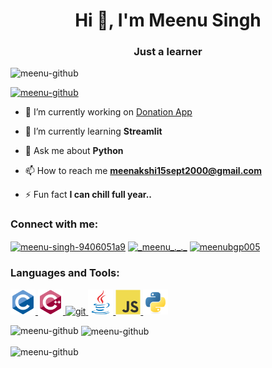 <h1 align="center">Hi 👋, I'm Meenu Singh</h1>
<h3 align="center">Just a learner</h3>

<p align="left"> <img src="https://komarev.com/ghpvc/?username=meenu-github&label=Profile%20views&color=0e75b6&style=flat" alt="meenu-github" /> </p>

<p align="left"> <a href="https://github.com/ryo-ma/github-profile-trophy"><img src="https://github-profile-trophy.vercel.app/?username=meenu-github" alt="meenu-github" /></a> </p>

- 🔭 I’m currently working on [Donation App](https://github.com/Meenu-github/donationApp)

- 🌱 I’m currently learning **Streamlit**

- 💬 Ask me about **Python**

- 📫 How to reach me **meenakshi15sept2000@gmail.com**

- ⚡ Fun fact **I can chill full year..**

<h3 align="left">Connect with me:</h3>
<p align="left">
<a href="https://linkedin.com/in/meenu-singh-9406051a9" target="blank"><img align="center" src="https://raw.githubusercontent.com/rahuldkjain/github-profile-readme-generator/master/src/images/icons/Social/linked-in-alt.svg" alt="meenu-singh-9406051a9" height="30" width="40" /></a>
<a href="https://instagram.com/_meenu_._._" target="blank"><img align="center" src="https://raw.githubusercontent.com/rahuldkjain/github-profile-readme-generator/master/src/images/icons/Social/instagram.svg" alt="_meenu_._._" height="30" width="40" /></a>
<a href="https://www.hackerrank.com/meenubgp005" target="blank"><img align="center" src="https://raw.githubusercontent.com/rahuldkjain/github-profile-readme-generator/master/src/images/icons/Social/hackerrank.svg" alt="meenubgp005" height="30" width="40" /></a>
</p>

<h3 align="left">Languages and Tools:</h3>
<p align="left"> <a href="https://www.cprogramming.com/" target="_blank"> <img src="https://raw.githubusercontent.com/devicons/devicon/master/icons/c/c-original.svg" alt="c" width="40" height="40"/> </a> <a href="https://www.w3schools.com/cpp/" target="_blank"> <img src="https://raw.githubusercontent.com/devicons/devicon/master/icons/cplusplus/cplusplus-original.svg" alt="cplusplus" width="40" height="40"/> </a> <a href="https://git-scm.com/" target="_blank"> <img src="https://www.vectorlogo.zone/logos/git-scm/git-scm-icon.svg" alt="git" width="40" height="40"/> </a> <a href="https://www.java.com" target="_blank"> <img src="https://raw.githubusercontent.com/devicons/devicon/master/icons/java/java-original.svg" alt="java" width="40" height="40"/> </a> <a href="https://developer.mozilla.org/en-US/docs/Web/JavaScript" target="_blank"> <img src="https://raw.githubusercontent.com/devicons/devicon/master/icons/javascript/javascript-original.svg" alt="javascript" width="40" height="40"/> </a> <a href="https://www.python.org" target="_blank"> <img src="https://raw.githubusercontent.com/devicons/devicon/master/icons/python/python-original.svg" alt="python" width="40" height="40"/> </a> </p>

<p><img align="left" src="https://github-readme-stats.vercel.app/api/top-langs?username=meenu-github&show_icons=true&locale=en&layout=compact" alt="meenu-github" /></p>

<p>&nbsp;<img align="center" src="https://github-readme-stats.vercel.app/api?username=meenu-github&show_icons=true&locale=en" alt="meenu-github" /></p>

<p><img align="center" src="https://github-readme-streak-stats.herokuapp.com/?user=meenu-github&" alt="meenu-github" /></p>

